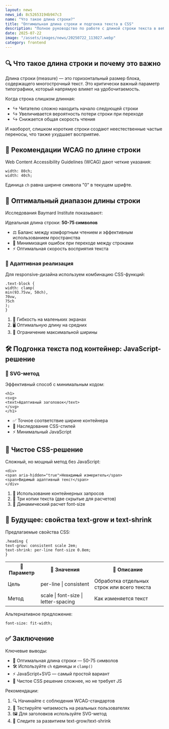 ```yaml
---
layout: news
news_id: 8c52653194b947c3
name: "Что такое длина строки?"
title: "Оптимальная длина строки и подгонка текста в CSS"
description: "Полное руководство по работе с длиной строки текста в веб-дизайне: рекомендации WCAG, методы подгонки текста под контейнер с помощью CSS и JavaScript, будущие свойства text-grow/text-shrink. Практические примеры кода и лучшие практики."
date: 2025-07-22
image: "/assets/images/news/20250722_113027.webp"
category: frontend
---
```


<h2>🔍 Что такое длина строки и почему это важно</h2>
<p>Длина строки (measure) — это горизонтальный размер блока, содержащего многострочный текст. Это критически важный параметр типографики, который напрямую влияет на удобочитаемость.</p>

<p>Когда строка слишком длинная:</p>
<ul>
<li>↪️ Читателю сложно находить начало следующей строки</li>
<li>↪️ Увеличивается вероятность потери строки при переходе</li>
<li>↪️ Снижается общая скорость чтения</li>
</ul>

<p>И наоборот, слишком короткие строки создают неестественные частые переносы, что также ухудшает восприятие.</p>

<h2>📜 Рекомендации WCAG по длине строки</h2>
<p>Web Content Accessibility Guidelines (WCAG) дают четкие указания:</p>

<pre><code>width: 80ch;
width: 40ch;</code></pre>

<p>Единица <code>ch</code> равна ширине символа "0" в текущем шрифте.</p>

<h2>🎯 Оптимальный диапазон длины строки</h2>
<p>Исследования Baymard Institute показывают:</p>

<p>Идеальная длина строки: <strong>50-75 символов</strong></p>

<ul>
<li>⚖️ Баланс между комфортным чтением и эффективным использованием пространства</li>
<li>🎯 Минимизация ошибок при переходе между строками</li>
<li>⚡ Оптимальная скорость восприятия текста</li>
</ul>

<h3>🔄 Адаптивная реализация</h3>
<p>Для responsive-дизайна используем комбинацию CSS-функций:</p>

<pre><code>.text-block {
width: clamp(
min(93.75vw, 50ch),
70vw,
75ch
);
}</code></pre>

<ol>
<li>📱 Гибкость на маленьких экранах</li>
<li>🖥️ Оптимальную длину на средних</li>
<li>🚫 Ограничение максимальной ширины</li>
</ol>

<h2>🛠️ Подгонка текста под контейнер: JavaScript-решение</h2>

<h3>🎨 SVG-метод</h3>
<p>Эффективный способ с минимальным кодом:</p>

<pre><code>&lt;h1&gt;
&lt;svg&gt;
&lt;text&gt;Адаптивный заголовок&lt;/text&gt;
&lt;/svg&gt;
&lt;/h1&gt;</code></pre>

<ul>
<li>✅ Точное соответствие ширине контейнера</li>
<li>🎨 Наследование CSS-стилей</li>
<li>⚡ Минимальный JavaScript</li>
</ul>

<h2>🎨 Чистое CSS-решение</h2>
<p>Сложный, но мощный метод без JavaScript:</p>

<pre><code>&lt;div&gt;
&lt;span aria-hidden="true"&gt;Невидимый измеритель&lt;/span&gt;
&lt;span&gt;Видимый адаптивный текст&lt;/span&gt;
&lt;/div&gt;</code></pre>

<ol>
<li>🔮 Использование контейнерных запросов</li>
<li>📝 Три копии текста (две скрытые для расчетов)</li>
<li>🧮 Динамический расчет font-size</li>
</ol>

<h2>🚀 Будущее: свойства text-grow и text-shrink</h2>

<p>Предлагаемые свойства CSS:</p>

<pre><code>.heading {
text-grow: consistent scale 2em;
text-shrink: per-line font-size 0.8em;
}</code></pre>

<table>
<tr>
<th>🔧 Параметр</th>
<th>📌 Значения</th>
<th>📝 Описание</th>
</tr>
<tr>
<td>Цель</td>
<td>per-line | consistent</td>
<td>Обработка отдельных строк или всего текста</td>
</tr>
<tr>
<td>Метод</td>
<td>scale | font-size | letter-spacing</td>
<td>Как изменяется текст</td>
</tr>
</table>

<p>Альтернативное предложение:</p>
<pre><code>font-size: fit-width;</code></pre>

<h2>✅ Заключение</h2>

<p>Ключевые выводы:</p>
<ul>
<li>📏 Оптимальная длина строки — 50-75 символов</li>
<li>🛠️ Используйте <code>ch</code> единицы и <code>clamp()</code></li>
<li>⚡ JavaScript+SVG — самый простой вариант</li>
<li>🎨 Чистое CSS решение сложнее, но не требует JS</li>
</ul>

<p>Рекомендации:</p>
<ol>
<li>🔍 Начинайте с соблюдения WCAG-стандартов</li>
<li>🧪 Тестируйте читаемость на реальных пользователях</li>
<li>🖼️ Для заголовков используйте SVG-метод</li>
<li>🔮 Следите за развитием text-grow/text-shrink</li>
</ol>